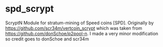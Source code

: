 spd_scrypt
==========

ScryptN Module for stratum-mining of Speed coins [SPD]. Originally by https://github.com/scr34m/vertcoin_scrypt which was taken from https://github.com/donSchoe/p2pool-n. I made a very minor modification so credit goes to donSchoe and scr34m
